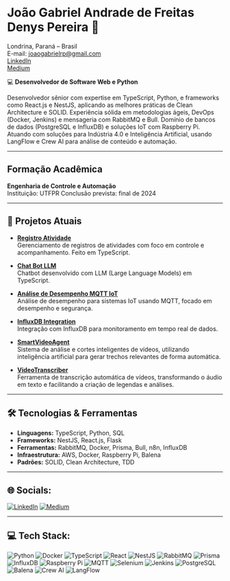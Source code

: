 # **João Gabriel Andrade de Freitas Denys Pereira**  🚀  
Londrina, Paraná – Brasil  
E-mail: [joaogabrielrp@gmail.com](mailto:joaogabrielrp@gmail.com)  
[LinkedIn](https://www.linkedin.com/in/jo%C3%A3o-gabriel-andrade-de-freitas-51241b220/)  
[Medium](https://medium.com/@joaogabriel1995)  

💻 **Desenvolvedor de Software Web e Python**  

Desenvolvedor sênior com expertise em TypeScript, Python, e frameworks como React.js e NestJS, aplicando as melhores práticas de Clean Architecture e SOLID. Experiência sólida em metodologias ágeis, DevOps (Docker, Jenkins) e mensageria com RabbitMQ e Bull. Domínio de bancos de dados (PostgreSQL e InfluxDB) e soluções IoT com Raspberry Pi. Atuando com soluções para Indústria 4.0 e Inteligência Artificial, usando LangFlow e Crew AI para análise de conteúdo e automação.

---

## **Formação Acadêmica**  
**Engenharia de Controle e Automação**  
Instituição: UTFPR 
Conclusão prevista: final de 2024

---

## 🔭 **Projetos Atuais**
- **[Registro Atividade](https://github.com/joaogabriel1995/registro-atividade)**  
  Gerenciamento de registros de atividades com foco em controle e acompanhamento. Feito em TypeScript.

- **[Chat Bot LLM](https://github.com/joaogabriel1995/chat-bot-llm)**  
  Chatbot desenvolvido com LLM (Large Language Models) em TypeScript.

- **[Análise de Desempenho MQTT IoT](https://github.com/joaogabriel1995/analise-desempenho-mqtt-iot)**  
  Análise de desempenho para sistemas IoT usando MQTT, focado em desempenho e segurança.

- **[InfluxDB Integration](https://github.com/joaogabriel1995/influxDb)**  
  Integração com InfluxDB para monitoramento em tempo real de dados.

- **[SmartVideoAgent](https://github.com/joaogabriel1995/SmartVideoAgent)**  
  Sistema de análise e cortes inteligentes de vídeos, utilizando inteligência artificial para gerar trechos relevantes de forma automática.

- **[VideoTranscriber](https://github.com/joaogabriel1995/VideoTranscriber)**  
  Ferramenta de transcrição automática de vídeos, transformando o áudio em texto e facilitando a criação de legendas e análises.

---

## 🛠 **Tecnologias & Ferramentas**
- **Linguagens:** TypeScript, Python, SQL  
- **Frameworks:** NestJS, React.js, Flask  
- **Ferramentas:** RabbitMQ, Docker, Prisma, Bull, n8n, InfluxDB  
- **Infraestrutura:** AWS, Docker, Raspberry Pi, Balena  
- **Padrões:** SOLID, Clean Architecture, TDD

---

## 🌐 Socials:
[![LinkedIn](https://img.shields.io/badge/LinkedIn-%230077B5.svg?logo=linkedin&logoColor=white)](https://linkedin.com/in/jo%C3%A3o-gabriel-andrade-de-freitas-51241b220/) [![Medium](https://img.shields.io/badge/Medium-12100E?logo=medium&logoColor=white)](https://medium.com/@joaogabriel1995) 

---

## 💻 Tech Stack:
![Python](https://img.shields.io/badge/python-%2314354C.svg?style=for-the-badge&logo=python&logoColor=white) 
![Docker](https://img.shields.io/badge/docker-%230db7ed.svg?style=for-the-badge&logo=docker&logoColor=white) 
![TypeScript](https://img.shields.io/badge/typescript-%23007ACC.svg?style=for-the-badge&logo=typescript&logoColor=white) 
![React](https://img.shields.io/badge/react-%2320232a.svg?style=for-the-badge&logo=react&logoColor=%2361DAFB) 
![NestJS](https://img.shields.io/badge/nestjs-%23E0234E.svg?style=for-the-badge&logo=nestjs&logoColor=white) 
![RabbitMQ](https://img.shields.io/badge/rabbitmq-FF6600?style=for-the-badge&logo=rabbitmq&logoColor=white) 
![Prisma](https://img.shields.io/badge/Prisma-3982CE?style=for-the-badge&logo=Prisma&logoColor=white) 
![InfluxDB](https://img.shields.io/badge/InfluxDB-22ADF6?style=for-the-badge&logo=InfluxDB&logoColor=white) 
![Raspberry Pi](https://img.shields.io/badge/-RaspberryPi-C51A4A?style=for-the-badge&logo=Raspberry-Pi) 
![MQTT](https://img.shields.io/badge/mqtt-%2300A2E8.svg?style=for-the-badge&logo=mqtt&logoColor=white) 
![Selenium](https://img.shields.io/badge/selenium-%2343B02A.svg?style=for-the-badge&logo=selenium&logoColor=white) 
![Jenkins](https://img.shields.io/badge/jenkins-%232C5263.svg?style=for-the-badge&logo=jenkins&logoColor=white) 
![PostgreSQL](https://img.shields.io/badge/postgresql-%23336791.svg?style=for-the-badge&logo=postgresql&logoColor=white) 
![Balena](https://img.shields.io/badge/balena-%2300A6D9.svg?style=for-the-badge&logo=balena&logoColor=white) 
![Crew AI](https://img.shields.io/badge/Crew%20AI-%2300A6D9.svg?style=for-the-badge) 
![LangFlow](https://img.shields.io/badge/LangFlow-%2300A6D9.svg?style=for-the-badge)


<!-- Proudly created with GPRM ( https://gprm.itsvg.in ) -->
